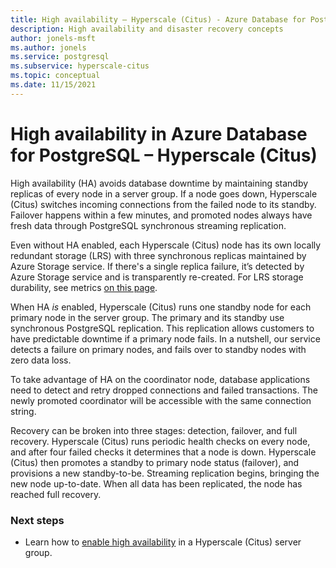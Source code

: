 ```yaml
---
title: High availability – Hyperscale (Citus) - Azure Database for PostgreSQL
description: High availability and disaster recovery concepts
author: jonels-msft
ms.author: jonels
ms.service: postgresql
ms.subservice: hyperscale-citus
ms.topic: conceptual
ms.date: 11/15/2021
---
```


# High availability in Azure Database for PostgreSQL – Hyperscale (Citus)

High availability (HA) avoids database downtime by maintaining standby replicas
of every node in a server group. If a node goes down, Hyperscale (Citus) switches
incoming connections from the failed node to its standby. Failover happens
within a few minutes, and promoted nodes always have fresh data through
PostgreSQL synchronous streaming replication.

Even without HA enabled, each Hyperscale (Citus) node has its own locally
redundant storage (LRS) with three synchronous replicas maintained by Azure
Storage service.  If there's a single replica failure, it’s detected by Azure
Storage service and is transparently re-created. For LRS storage durability,
see metrics [on this
page](../storage/common/storage-redundancy.md#summary-of-redundancy-options).

When HA *is* enabled, Hyperscale (Citus) runs one standby node for each primary
node in the server group. The primary and its standby use synchronous
PostgreSQL replication. This replication allows customers to have predictable
downtime if a primary node fails. In a nutshell, our service detects a failure
on primary nodes, and fails over to standby nodes with zero data loss.

To take advantage of HA on the coordinator node, database applications need to
detect and retry dropped connections and failed transactions. The newly
promoted coordinator will be accessible with the same connection string.

Recovery can be broken into three stages: detection, failover, and full
recovery.  Hyperscale (Citus) runs periodic health checks on every node, and after four
failed checks it determines that a node is down. Hyperscale (Citus) then promotes a
standby to primary node status (failover), and provisions a new standby-to-be.
Streaming replication begins, bringing the new node up-to-date.  When all data
has been replicated, the node has reached full recovery.

### Next steps

- Learn how to [enable high
  availability](howto-hyperscale-high-availability.md) in a Hyperscale (Citus) server
  group.
